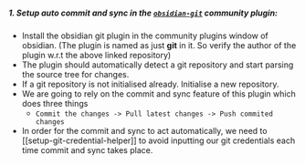 ##### 1. Setup auto commit and sync in the [`obsidian-git`](https://github.com/Vinzent03/obsidian-git) community plugin:
- Install the obsidian git plugin in the community plugins window of obsidian. (The plugin is named as just **git** in it. So verify the author of the plugin w.r.t the above linked repository)
- The plugin should automatically detect a git repository and start parsing the source tree for changes. 
- If a git repository is not initialised already. Initialise a new repository.
- We are going to rely on the commit and sync feature of this plugin which does three things
	- `Commit the changes -> Pull latest changes -> Push commited changes`
- In order for the commit and sync to act automatically, we need to [[setup-git-credential-helper]] to avoid inputting our git credentials each time commit and sync takes place.
